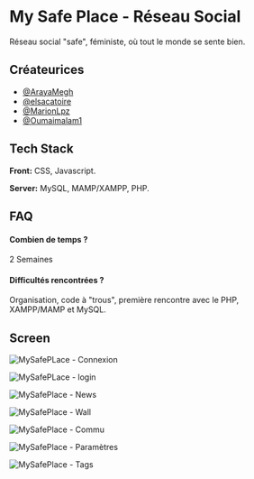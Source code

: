 
# My Safe Place - Réseau Social

Réseau social "safe", féministe, où tout le monde se sente bien.


## Créateurices

- [@ArayaMegh](https://www.github.com/ArayaMegh)
- [@elsacatoire](https://www.github.com/elsacatoire)
- [@MarionLpz](https://www.github.com/MarionLpz)
- [@Oumaimalam1](https://www.github.com/Oumaimalam1)


## Tech Stack

**Front:** CSS, Javascript.

**Server:** MySQL, MAMP/XAMPP, PHP.


## FAQ

#### Combien de temps ? 

2 Semaines

#### Difficultés rencontrées ? 

Organisation, code à "trous", première rencontre avec le PHP, XAMPP/MAMP et MySQL. 

## Screen

![MySafePLace - Connexion](https://github.com/ArayaMegh/Reseau-Social-PHP---Projet-Collectif/assets/123969080/39180329-5cb2-41a7-86aa-4842b1143ae2)


![MySafePLace - login](https://github.com/ArayaMegh/Reseau-Social-PHP---Projet-Collectif/assets/123969080/36d67eb8-6567-43c7-96b7-cd5a96de882a)

![MySafePlace - News](https://github.com/ArayaMegh/Reseau-Social-PHP---Projet-Collectif/assets/123969080/42beb84f-19e5-4923-98c3-72256b9dbb22)

![MySafePlace - Wall](https://github.com/ArayaMegh/Reseau-Social-PHP---Projet-Collectif/assets/123969080/d1a0ecba-6037-4148-a5a9-997c435d73b1)

![MySafePlace - Commu](https://github.com/ArayaMegh/Reseau-Social-PHP---Projet-Collectif/assets/123969080/3398465e-2775-4758-9fda-1da566bc6ab4)

![MySafePlace - Paramètres](https://github.com/ArayaMegh/Reseau-Social-PHP---Projet-Collectif/assets/123969080/01688761-2d9d-43c0-9db1-2ee9b165ba6a)

![MySafePlace - Tags](https://github.com/ArayaMegh/Reseau-Social-PHP---Projet-Collectif/assets/123969080/e5961c4f-6a86-4a5a-8f88-1d4ff15cf039)
